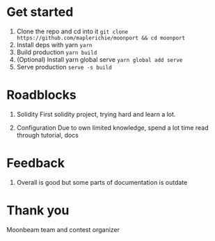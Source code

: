 # Get started

1. Clone the repo and cd into it `git clone https://github.com/maplerichie/moonport && cd moonport`
2. Install deps with yarn `yarn`
3. Build production `yarn build`
4. (Optional) Install yarn global serve `yarn global add serve`
5. Serve production `serve -s build`

# Roadblocks

1. Solidity
First solidity project, trying hard and learn a lot.

2. Configuration
Due to own limited knowledge, spend a lot time read through tutorial, docs

# Feedback

1. Overall is good but some parts of documentation is outdate


# Thank you

Moonbeam team and contest organizer